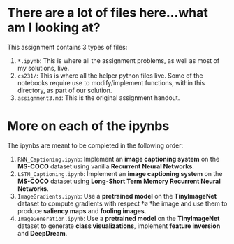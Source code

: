 # There are a lot of files here...what am I looking at?
This assignment contains 3 types of files:
  1. `*.ipynb`: This is where all the assignment problems, as well as most of my solutions, live.
  2. `cs231/`: This is where all the helper python files live. Some of the notebooks require use to modify/implement functions, within this directory, as part of our solution.  
  3. `assignment3.md`: This is the original assignment handout.

# More on each of the ipynbs
The ipynbs are meant to be completed in the following order:
  1. `RNN_Captioning.ipynb`: Implement an **image captioning system** on the **MS-COCO** dataset using vanilla **Recurrent Neural Networks**.
  2. `LSTM_Captioning.ipynb`: Implement an **image captioning system** on the **MS-COCO** dataset using **Long-Short Term Memory Recurrent Neural Networks**.
  3. `ImageGradients.ipynb`: Use a **pretrained model** on the **TinyImageNet** dataset to compute gradients with respect †ø †he image and use them to produce **saliency maps** and **fooling images**.
  4. `ImageGeneration.ipynb`: Use a **pretrained model** on the **TinyImageNet** dataset to generate **class visualizations**, implement **feature inversion** and **DeepDream**.
